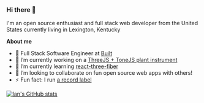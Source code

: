 ### Hi there 👋

I'm an open source enthusiast and full stack web developer from the United States currently living in Lexington, Kentucky

**About me**

- 💼 Full Stack Software Engineer at [Built](https://getbuilt.com)
- 🔭 I’m currently working on a [ThreeJS + ToneJS plant instrument](https://github.com/ianrios/petal)
- 🌱 I’m currently learning [react-three-fiber](https://github.com/pmndrs/react-three-fiber)
- 👯 I’m looking to collaborate on fun open source web apps with others!
- ⚡ Fun fact: I run [a record label](https://github.com/ianrios/WRC)
<!-- - 📈 Built github-readme-stats, verlyjs and more, **50m+** hits • **31K** stars on GitHub -->

<!-- - ❤️ I love writing TypeScript, and building fun experiments on type-level -->

<!-- - 💬 Ask me about anything [here](https://github.com/anuraghazra/anuraghazra/issues) -->

<!-- <code><img height="20" alt="javascript" src="https://raw.githubusercontent.com/github/explore/80688e429a7d4ef2fca1e82350fe8e3517d3494d/topics/javascript/javascript.png"/></code>
<code><img height="20" alt="typescript" src="https://raw.githubusercontent.com/github/explore/80688e429a7d4ef2fca1e82350fe8e3517d3494d/topics/typescript/typescript.png" /></code>
<code><img height="20" alt="react" src="https://raw.githubusercontent.com/github/explore/80688e429a7d4ef2fca1e82350fe8e3517d3494d/topics/react/react.png" /></code>
<code><img height="20" alt="graphql" src="https://raw.githubusercontent.com/github/explore/5c058a388828bb5fde0bcafd4bc867b5bb3f26f3/topics/graphql/graphql.png" /></code>
<code><img height="20" alt="nodejs" src="https://raw.githubusercontent.com/github/explore/80688e429a7d4ef2fca1e82350fe8e3517d3494d/topics/nodejs/nodejs.png" /></code>    
<code><img height="20" alt="apple" src="https://cdn.jsdelivr.net/gh/devicons/devicon/icons/apple/apple-original.svg" /></code>    
<code><img height="20" alt="bash" src="https://cdn.jsdelivr.net/gh/devicons/devicon/icons/bash/bash-original.svg" /></code>    
<code><img height="20" alt="bitbucket" src="https://cdn.jsdelivr.net/gh/devicons/devicon/icons/bitbucket/bitbucket-original.svg" /></code>    
<code><img height="20" alt="bootstrap" src="https://cdn.jsdelivr.net/gh/devicons/devicon/icons/bootstrap/bootstrap-original.svg" /></code>    
<code><img height="20" alt="canva" src="https://cdn.jsdelivr.net/gh/devicons/devicon/icons/canva/canva-original.svg" /></code>    
<code><img height="20" alt="c" src="https://cdn.jsdelivr.net/gh/devicons/devicon/icons/c/c-original.svg" /></code> 
<code><img height="20" alt="chrome" src="https://cdn.jsdelivr.net/gh/devicons/devicon/icons/chrome/chrome-original.svg" /></code> 
<code><img height="20" alt="c++" src="https://cdn.jsdelivr.net/gh/devicons/devicon/icons/cplusplus/cplusplus-original.svg" /></code> 
<code><img height="20" alt="css3" src="https://cdn.jsdelivr.net/gh/devicons/devicon/icons/css3/css3-original.svg" /></code> 
<code><img height="20" alt="eslint" src="https://cdn.jsdelivr.net/gh/devicons/devicon/icons/eslint/eslint-original.svg" /></code> 
<code><img height="20" alt="express" src="https://cdn.jsdelivr.net/gh/devicons/devicon/icons/express/express-original.svg" /></code> 
<code><img height="20" alt="figma" src="https://cdn.jsdelivr.net/gh/devicons/devicon/icons/figma/figma-original.svg" /></code> 
<code><img height="20" alt="firefox" src="https://cdn.jsdelivr.net/gh/devicons/devicon/icons/firefox/firefox-original.svg" /></code> 
<code><img height="20" alt="github" src="ttps://cdn.jsdelivr.net/gh/devicons/devicon/icons/github/github-original.svg" /></code> 
 -->



[![Ian's GitHub stats](https://github-readme-stats.vercel.app/api?username=ianrios&count_private=true&show_icons=true&theme=dark)](https://github.com/anuraghazra/github-readme-stats)

<!--
**ianrios/ianrios** is a ✨ _special_ ✨ repository because its `README.md` (this file) appears on your GitHub profile.

Here are some ideas to get you started:

- 🤔 I’m looking for help with ...
- 💬 Ask me about ...
- 📫 How to reach me: ...
- 😄 Pronouns: ...
- ⚡ Fun fact: ...
-->
